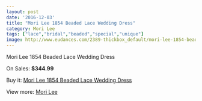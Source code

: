 ```yaml
---
layout: post
date: '2016-12-03'
title: "Mori Lee 1854 Beaded Lace Wedding Dress"
category: Mori Lee
tags: ["lace","bridal","beaded","special","unique"]
image: http://www.eudances.com/2389-thickbox_default/mori-lee-1854-beaded-lace-wedding-dress.jpg
---
```

Mori Lee 1854 Beaded Lace Wedding Dress

On Sales: **$344.99**
<a href="https://www.eudances.com/en/mori-lee/796-mori-lee-1854-beaded-lace-wedding-dress.html"><amp-img layout="responsive" width="600" height="600" src="//www.eudances.com/2389-thickbox_default/mori-lee-1854-beaded-lace-wedding-dress.jpg" alt="Mori Lee 1854 Beaded Lace Wedding Dress 0" /></a>
<a href="https://www.eudances.com/en/mori-lee/796-mori-lee-1854-beaded-lace-wedding-dress.html"><amp-img layout="responsive" width="600" height="600" src="//www.eudances.com/2390-thickbox_default/mori-lee-1854-beaded-lace-wedding-dress.jpg" alt="Mori Lee 1854 Beaded Lace Wedding Dress 1" /></a>
<a href="https://www.eudances.com/en/mori-lee/796-mori-lee-1854-beaded-lace-wedding-dress.html"><amp-img layout="responsive" width="600" height="600" src="//www.eudances.com/2391-thickbox_default/mori-lee-1854-beaded-lace-wedding-dress.jpg" alt="Mori Lee 1854 Beaded Lace Wedding Dress 2" /></a>

Buy it: [Mori Lee 1854 Beaded Lace Wedding Dress](https://www.eudances.com/en/mori-lee/796-mori-lee-1854-beaded-lace-wedding-dress.html "Mori Lee 1854 Beaded Lace Wedding Dress")

View more: [Mori Lee](https://www.eudances.com/en/9-mori-lee "Mori Lee")